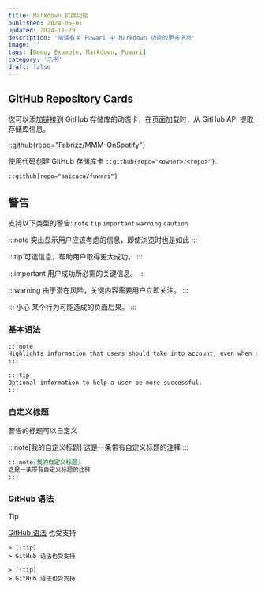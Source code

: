 ```yaml
---
title: Markdown 扩展功能
published: 2024-05-01
updated: 2024-11-29
description: '阅读有关 Fuwari 中 Markdown 功能的更多信息'
image: ''
tags: [Demo, Example, Markdown, Fuwari]
category: '示例'
draft: false 
---
```


## GitHub Repository Cards
您可以添加链接到 GitHub 存储库的动态卡，在页面加载时，从 GitHub API 提取存储库信息。 

::github{repo="Fabrizz/MMM-OnSpotify"}

使用代码创建 GitHub 存储库卡 `::github{repo="<owner>/<repo>"}`.

```markdown
::github{repo="saicaca/fuwari"}
```

## 警告

支持以下类型的警告: `note` `tip` `important` `warning` `caution`

:::note
突出显示用户应该考虑的信息，即使浏览时也是如此
:::

:::tip
可选信息，帮助用户取得更大成功。
:::

:::important
用户成功所必需的关键信息。
:::

:::warning
由于潜在风险，关键内容需要用户立即关注。
:::

::: 小心
某个行为可能造成的负面后果。
:::

### 基本语法

```markdown
:::note
Highlights information that users should take into account, even when skimming.
:::

:::tip
Optional information to help a user be more successful.
:::
```

### 自定义标题

警告的标题可以自定义

:::note[我的自定义标题]
这是一条带有自定义标题的注释
:::

```markdown
:::note[我的自定义标题]
这是一条带有自定义标题的注释
:::
```

### GitHub 语法

> [!tip]
> [GitHub 语法](https://github.com/orgs/community/discussions/16925) 也受支持

```
> [!tip]
> GitHub 语法也受支持

> [!tip]
> GitHub 语法也受支持
```